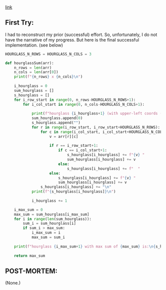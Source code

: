 [link](https://www.hackerrank.com/challenges/2d-array/problem?h_l=interview&playlist_slugs%5B%5D%5B%5D=interview-preparation-kit&playlist_slugs%5B%5D%5B%5D=arrays)


## First Try:

I had to reconstruct my prior (successful) effort.  So, unfortunately, I do not have the narrative of my progress.  But here is the final successful implementation. (see below)

```python
HOURGLASS_N_ROWS = HOURGLASS_N_COLS = 3

def hourglassSum(arr):
    n_rows = len(arr)
    n_cols = len(arr[0])
    print(f"{n_rows} x {n_cols}\n")
    
    i_hourglass = 0
    sum_hourglass = []
    s_hourglass = []
    for i_row_start in range(0, n_rows-HOURGLASS_N_ROWS+1):
        for i_col_start in range(0, n_cols-HOURGLASS_N_COLS+1):
            
            print(f"hourglass {i_hourglass+1} (with upper-left coords ({i_row_start},{i_col_start})):")
            sum_hourglass.append(0)
            s_hourglass.append("")
            for r in range(i_row_start, i_row_start+HOURGLASS_N_ROWS):
                for c in range(i_col_start, i_col_start+HOURGLASS_N_COLS):
                    v = arr[r][c]
                    
                    if r == i_row_start+1:
                        if c == i_col_start+1:        
                            s_hourglass[i_hourglass] += f"{v} "
                            sum_hourglass[i_hourglass] += v
                        else:
                            s_hourglass[i_hourglass] += f"  "
                    else:
                        s_hourglass[i_hourglass] += f"{v} "
                        sum_hourglass[i_hourglass] += v
                s_hourglass[i_hourglass] += "\n"
            print(f"{s_hourglass[i_hourglass]}\n")
            
            i_hourglass += 1

    i_max_sum = 0
    max_sum = sum_hourglass[i_max_sum]
    for i in range(len(sum_hourglass)):
        sum_i = sum_hourglass[i]
        if sum_i > max_sum:
            i_max_sum = i
            max_sum = sum_i
            
    print(f"hourglass {i_max_sum+1} with max sum of {max_sum} is:\n{s_hourglass[i_max_sum]}")
    
    return max_sum
```


## POST-MORTEM:

(None.)